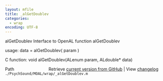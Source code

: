 ```yaml
---
layout: mfile
title: _alGetDoublev
categories:
  - wrap
encoding: UTF-8
---
```


alGetDoublev  Interface to OpenAL function alGetDoublev

usage:  data = alGetDoublev( param )

C function:  void alGetDoublev(ALenum param, ALdouble\* data)


<div class="code_header" style="text-align:right;">
  <span style="float:left;">Path&nbsp;&nbsp;</span> <span class="counter">Retrieve <a href=
  "https://raw.github.com/Psychtoolbox-3/Psychtoolbox-3/beta/./PsychSound/MOAL/wrap/_alGetDoublev.m">current version from GitHub</a> | View <a href=
  "https://github.com/Psychtoolbox-3/Psychtoolbox-3/commits/beta/./PsychSound/MOAL/wrap/_alGetDoublev.m">changelog</a></span>
</div>
<div class="code">
  <code>./PsychSound/MOAL/wrap/_alGetDoublev.m</code>
</div>

